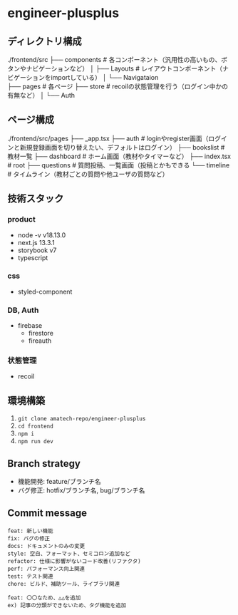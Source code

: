 # engineer-plusplus

## ディレクトリ構成
./frontend/src
├── components        # 各コンポーネント（汎用性の高いもの、ボタンやナビゲーションなど）
│   ├── Layouts       # レイアウトコンポーネント（ナビゲーションをimportしている）
│   └── Navigataion  
├── pages             # 各ページ
├── store             # recoilの状態管理を行う（ログイン中かの有無など）
│   └── Auth

## ページ構成
./frontend/src/pages
├── _app.tsx
├── auth        # loginやregister画面（ログインと新規登録画面を切り替えたい、デフォルトはログイン）
├── bookslist   # 教材一覧
├── dashboard   # ホーム画面（教材やタイマーなど）
├── index.tsx   # root
├── questions   # 質問投稿、一覧画面（投稿とかもできる
└── timeline    # タイムライン（教材ごとの質問や他ユーザの質問など）

## 技術スタック
### product
- node -v v18.13.0
- next.js 13.3.1
- storybook v7
- typescript
### css
- styled-component
### DB, Auth
- firebase
  - firestore
  - fireauth
### 状態管理
- recoil

## 環境構築
1. `git clone amatech-repo/engineer-plusplus`
2. `cd frontend`
3. `npm i`
4. `npm run dev`

## Branch strategy
* 機能開発: feature/ブランチ名
* バグ修正: hotfix/ブランチ名, bug/ブランチ名

## Commit message
```shell
feat: 新しい機能
fix: バグの修正
docs: ドキュメントのみの変更
style: 空白、フォーマット、セミコロン追加など
refactor: 仕様に影響がないコード改善(リファクタ)
perf: パフォーマンス向上関連
test: テスト関連
chore: ビルド、補助ツール、ライブラリ関連
```
```shell
feat: 〇〇なため、△△を追加
ex) 記事の分類ができないため、タグ機能を追加
```
